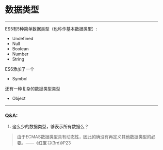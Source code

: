 # 数据类型

----

ES5有5种简单数据类型（也称作基本数据类型）:

* Undefined
* Null
* Boolean
* Number
* String

ES6添加了一个

* Symbol

还有一种复杂的数据类型类型

* Object

---

### Q&A:

1. 这么少的数据类型，够表示所有数据么？

> 由于ECMAS数据类型具有动态性，因此的确没有再定义其他数据类型的必要。——《红宝书(3rd)》P23

